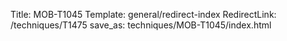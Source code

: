 Title: MOB-T1045
Template: general/redirect-index
RedirectLink: /techniques/T1475
save_as: techniques/MOB-T1045/index.html